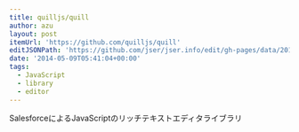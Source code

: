 ```yaml
---
title: quilljs/quill
author: azu
layout: post
itemUrl: 'https://github.com/quilljs/quill'
editJSONPath: 'https://github.com/jser/jser.info/edit/gh-pages/data/2014/05/index.json'
date: '2014-05-09T05:41:04+00:00'
tags:
  - JavaScript
  - library
  - editor
---
```

SalesforceによるJavaScriptのリッチテキストエディタライブラリ
